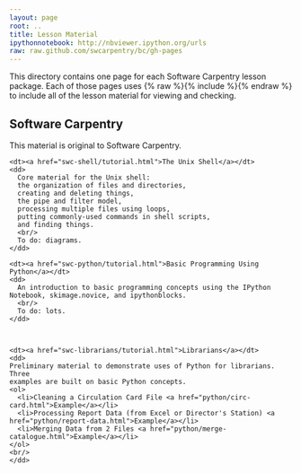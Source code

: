 ```yaml
---
layout: page
root: ..
title: Lesson Material
ipythonnotebook: http://nbviewer.ipython.org/urls
raw: raw.github.com/swcarpentry/bc/gh-pages
---
```


<p>
  This directory contains one page for each Software Carpentry lesson package.
  Each of those pages uses {% raw %}{% include %}{% endraw %}
  to include all of the lesson material for viewing and checking.
</p>

<div>
  <h2>Software Carpentry</h2>

  <p>
    This material is original to Software Carpentry.
  </p>

  <dl>

    <dt><a href="swc-shell/tutorial.html">The Unix Shell</a></dt>
    <dd>
      Core material for the Unix shell:
      the organization of files and directories,
      creating and deleting things,
      the pipe and filter model,
      processing multiple files using loops,
      putting commonly-used commands in shell scripts,
      and finding things.
      <br/>
      To do: diagrams.
    </dd>

    <dt><a href="swc-python/tutorial.html">Basic Programming Using Python</a></dt>
    <dd>
      An introduction to basic programming concepts using the IPython Notebook, skimage.novice, and ipythonblocks.
      <br/>
      To do: lots.
    </dd>



    <dt><a href="swc-librarians/tutorial.html">Librarians</a></dt>
    <dd>
    Preliminary material to demonstrate uses of Python for librarians.  Three
    examples are built on basic Python concepts.
    <ol>
      <li>Cleaning a Circulation Card File <a href="python/circ-card.html">Example</a></li>
      <li>Processing Report Data (from Excel or Director's Station) <a href="python/report-data.html">Example</a></li>
	  <li>Merging Data from 2 Files <a href="python/merge-catalogue.html">Example</a></li>
    </ol>
    <br/>
    </dd>



  </dl>

</div>
